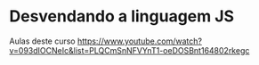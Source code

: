 # Desvendando a linguagem JS
Aulas deste curso https://www.youtube.com/watch?v=093dIOCNeIc&list=PLQCmSnNFVYnT1-oeDOSBnt164802rkegc
